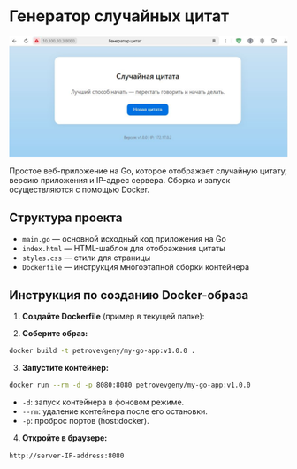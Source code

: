 # Генератор случайных цитат

![веб-приложение](my-go-app.JPG)

Простое веб-приложение на Go, которое отображает случайную цитату, версию приложения и IP-адрес сервера. Сборка и запуск осуществляются с помощью Docker.

## Структура проекта
- `main.go` — основной исходный код приложения на Go
- `index.html` — HTML-шаблон для отображения цитаты
- `styles.css` — стили для страницы
- `Dockerfile` — инструкция многоэтапной сборки контейнера

## Инструкция по созданию Docker-образа

1. **Создайте Dockerfile** (пример в текущей папке):



2. **Соберите образ:**

```sh
docker build -t petrovevgeny/my-go-app:v1.0.0 .
```

3. **Запустите контейнер:**

```sh
docker run --rm -d -p 8080:8080 petrovevgeny/my-go-app:v1.0.0
```

- `-d`: запуск контейнера в фоновом режиме.
- `--rm`: удаление контейнера после его остановки.
- `-p`: проброс портов (host:docker).

4. **Откройте в браузере:**

`http://server-IP-address:8080`
